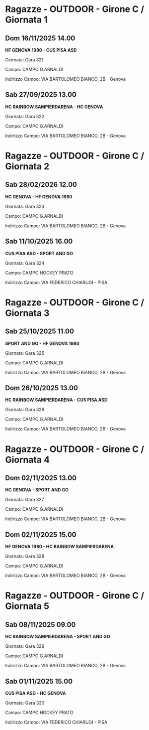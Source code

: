 # Ragazze - OUTDOOR  - Girone C / Giornata 1
## Dom 16/11/2025 14.00

<strong>HF GENOVA 1980 - CUS PISA ASD</strong>

Giornata: Gara 321

Campo: CAMPO G.ARNALDI 

Indirizzo Campo:  VIA BARTOLOMEO BIANCO, 2B - Genova



## Sab 27/09/2025 13.00

<strong>HC RAINBOW SAMPIERDARENA - HC GENOVA</strong>

Giornata: Gara 322

Campo: CAMPO G.ARNALDI 

Indirizzo Campo:  VIA BARTOLOMEO BIANCO, 2B - Genova


# Ragazze - OUTDOOR  - Girone C / Giornata 2
## Sab 28/02/2026 12.00

<strong>HC GENOVA - HF GENOVA 1980</strong>

Giornata: Gara 323

Campo: CAMPO G.ARNALDI 

Indirizzo Campo:  VIA BARTOLOMEO BIANCO, 2B - Genova



## Sab 11/10/2025 16.00

<strong>CUS PISA ASD - SPORT AND GO</strong>

Giornata: Gara 324

Campo: CAMPO HOCKEY PRATO 

Indirizzo Campo:  VIA FEDERICO CHIARUGI - PISA


# Ragazze - OUTDOOR  - Girone C / Giornata 3
## Sab 25/10/2025 11.00

<strong>SPORT AND GO - HF GENOVA 1980</strong>

Giornata: Gara 325

Campo: CAMPO G.ARNALDI 

Indirizzo Campo:  VIA BARTOLOMEO BIANCO, 2B - Genova



## Dom 26/10/2025 13.00

<strong>HC RAINBOW SAMPIERDARENA - CUS PISA ASD</strong>

Giornata: Gara 326

Campo: CAMPO G.ARNALDI 

Indirizzo Campo:  VIA BARTOLOMEO BIANCO, 2B - Genova


# Ragazze - OUTDOOR  - Girone C / Giornata 4
## Dom 02/11/2025 13.00

<strong>HC GENOVA - SPORT AND GO</strong>

Giornata: Gara 327

Campo: CAMPO G.ARNALDI 

Indirizzo Campo:  VIA BARTOLOMEO BIANCO, 2B - Genova



## Dom 02/11/2025 15.00

<strong>HF GENOVA 1980 - HC RAINBOW SAMPIERDARENA</strong>

Giornata: Gara 328

Campo: CAMPO G.ARNALDI 

Indirizzo Campo:  VIA BARTOLOMEO BIANCO, 2B - Genova


# Ragazze - OUTDOOR  - Girone C / Giornata 5
## Sab 08/11/2025 09.00

<strong>HC RAINBOW SAMPIERDARENA - SPORT AND GO</strong>

Giornata: Gara 329

Campo: CAMPO G.ARNALDI 

Indirizzo Campo:  VIA BARTOLOMEO BIANCO, 2B - Genova



## Sab 01/11/2025 15.00

<strong>CUS PISA ASD - HC GENOVA</strong>

Giornata: Gara 330

Campo: CAMPO HOCKEY PRATO 

Indirizzo Campo:  VIA FEDERICO CHIARUGI - PISA


